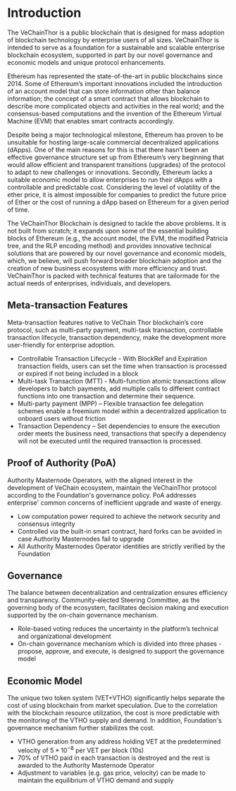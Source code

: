 # Introduction 
The VeChainThor is a public blockchain that is designed for mass adoption of blockchain technology by enterprise users of all sizes. VeChainThor is intended to serve as a foundation for a sustainable and scalable enterprise blockchain ecosystem, supported in part by our novel governance and economic models and unique protocol enhancements.

Ethereum has represented the state-of-the-art in public blockchains since 2014. Some of Ethereum’s important innovations included the introduction of an account model that can store information other than balance information; the concept of a smart contract that allows blockchain to describe more complicated objects and activities in the real world; and the consensus-based computations and the invention of the Ethereum Virtual Machine (EVM) that enables smart contracts accordingly.

Despite being a major technological milestone, Ethereum has proven to be unsuitable for hosting large-scale commercial decentralized applications (dApps). One of the main reasons for this is that there hasn’t been an effective governance structure set up from Ethereum’s very beginning that would allow efficient and transparent transitions (upgrades) of the protocol to adapt to new challenges or innovations. Secondly, Ethereum lacks a suitable economic model to allow enterprises to run their dApps with a controllable and predictable cost. Considering the level of volatility of the ether price, it is almost impossible for companies to predict the future price of Ether or the cost of running a dApp based on Ethereum for a given period of time.

The VeChainThor Blockchain is designed to tackle the above problems.  It is not built from scratch; it expands upon some of the essential building blocks of Ethereum (e.g., the account model, the EVM, the modified Patricia tree, and the RLP encoding method) and provides innovative technical solutions that are powered by our novel governance and economic models, which, we believe, will push forward broader blockchain adoption and the creation of new business ecosystems with more efficiency and trust. VeChainThor is packed with technical features that are tailormade for the actual needs of enterprises, individuals, and developers. 


## Meta-transaction Features
Meta-transaction features native to VeChain Thor blockchain’s core protocol, such as multi-party payment, multi-task transaction, controllable transaction lifecycle, transaction dependency, make the development more user-friendly for enterprise adoption.

* Controllable Transaction Lifecycle - With BlockRef and Expiration transaction fields, users can set the time when transaction is processed or expired if not being included in a block
* Multi-task Transaction (MTT) - Multi-function atomic transactions allow developers to batch payments, add multiple calls to different contract functions into one transaction and determine their sequence.
* Multi-party payment (MPP) – Flexible transaction fee delegation schemes enable a freemium model within a decentralized application to onboard users without friction
* Transaction Dependency – Set dependencies to ensure the execution order meets the business need, transactions that specify a dependency will not be executed until the required transaction is processed.

## Proof of Authority (PoA)
Authority Masternode Operators, with the aligned interest in the development of VeChain ecosystem, maintain the VeChainThor protocol according to the Foundation's governance policy. PoA addresses enterprise' common concerns of inefficient upgrade and waste of energy.

* Low computation power required to achieve the network security and consensus integrity
* Controlled via the built-in smart contract, hard forks can be avoided in case Authority Masternodes fail to upgrade
* All Authority Masternodes Operator identities are strictly verified by the Foundation

## Governance
The balance between decentralization and centralization ensures efficiency and transparency. Community-elected Steering Committee, as the governing body of the ecosystem, facilitates decision making and execution supported by the on-chain governance mechanism.

* Role-based voting reduces the uncertainty in the platform’s technical and organizational development
* On-chain governance mechanism which is divided into three phases - propose, approve, and execute, is designed to support the governance model

## Economic Model
The unique two token system (VET+VTHO) significantly helps separate the cost of using blockchain from market speculation. Due to the correlation with the blockchain resource utilization, the cost is more predictable with the monitoring of the VTHO supply and demand. In addition, Foundation's governance mechanism further stabilizes the cost.

* VTHO generation from any address holding VET at the predetermined velocity of $5*10^{-8}$ per VET per block (10s)
* 70% of VTHO paid in each transaction is destroyed and the rest is awarded to the Authority Masternode Operator
* Adjustment to variables (e.g. gas price, velocity) can be made to maintain the equilibrium of VTHO demand and supply

